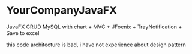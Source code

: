 # YourCompanyJavaFX
JavaFX CRUD MySQL with chart + MVC + JFoenix + TrayNotification + Save to excel

this code architecture is bad, i have not experience about design pattern

